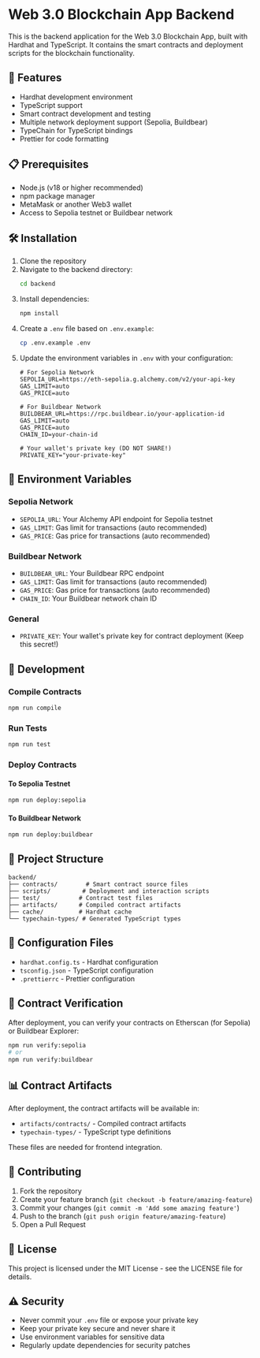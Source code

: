 # Web 3.0 Blockchain App Backend

This is the backend application for the Web 3.0 Blockchain App, built with Hardhat and TypeScript. It contains the smart contracts and deployment scripts for the blockchain functionality.

## 🚀 Features

- Hardhat development environment
- TypeScript support
- Smart contract development and testing
- Multiple network deployment support (Sepolia, Buildbear)
- TypeChain for TypeScript bindings
- Prettier for code formatting

## 📋 Prerequisites

- Node.js (v18 or higher recommended)
- npm package manager
- MetaMask or another Web3 wallet
- Access to Sepolia testnet or Buildbear network

## 🛠️ Installation

1. Clone the repository
2. Navigate to the backend directory:
   ```bash
   cd backend
   ```
3. Install dependencies:
   ```bash
   npm install
   ```
4. Create a `.env` file based on `.env.example`:
   ```bash
   cp .env.example .env
   ```
5. Update the environment variables in `.env` with your configuration:
   ```env
   # For Sepolia Network
   SEPOLIA_URL=https://eth-sepolia.g.alchemy.com/v2/your-api-key
   GAS_LIMIT=auto
   GAS_PRICE=auto

   # For Buildbear Network
   BUILDBEAR_URL=https://rpc.buildbear.io/your-application-id
   GAS_LIMIT=auto
   GAS_PRICE=auto
   CHAIN_ID=your-chain-id

   # Your wallet's private key (DO NOT SHARE!)
   PRIVATE_KEY="your-private-key"
   ```

## 📝 Environment Variables

### Sepolia Network
- `SEPOLIA_URL`: Your Alchemy API endpoint for Sepolia testnet
- `GAS_LIMIT`: Gas limit for transactions (auto recommended)
- `GAS_PRICE`: Gas price for transactions (auto recommended)

### Buildbear Network
- `BUILDBEAR_URL`: Your Buildbear RPC endpoint
- `GAS_LIMIT`: Gas limit for transactions (auto recommended)
- `GAS_PRICE`: Gas price for transactions (auto recommended)
- `CHAIN_ID`: Your Buildbear network chain ID

### General
- `PRIVATE_KEY`: Your wallet's private key for contract deployment (Keep this secret!)

## 🚀 Development

### Compile Contracts
```bash
npm run compile
```

### Run Tests
```bash
npm run test
```

### Deploy Contracts

#### To Sepolia Testnet
```bash
npm run deploy:sepolia
```

#### To Buildbear Network
```bash
npm run deploy:buildbear
```

## 📁 Project Structure

```
backend/
├── contracts/        # Smart contract source files
├── scripts/         # Deployment and interaction scripts
├── test/           # Contract test files
├── artifacts/      # Compiled contract artifacts
├── cache/          # Hardhat cache
└── typechain-types/ # Generated TypeScript types
```

## 🔧 Configuration Files

- `hardhat.config.ts` - Hardhat configuration
- `tsconfig.json` - TypeScript configuration
- `.prettierrc` - Prettier configuration

## 🔗 Contract Verification

After deployment, you can verify your contracts on Etherscan (for Sepolia) or Buildbear Explorer:

```bash
npm run verify:sepolia
# or
npm run verify:buildbear
```

## 📊 Contract Artifacts

After deployment, the contract artifacts will be available in:
- `artifacts/contracts/` - Compiled contract artifacts
- `typechain-types/` - TypeScript type definitions

These files are needed for frontend integration.

## 🤝 Contributing

1. Fork the repository
2. Create your feature branch (`git checkout -b feature/amazing-feature`)
3. Commit your changes (`git commit -m 'Add some amazing feature'`)
4. Push to the branch (`git push origin feature/amazing-feature`)
5. Open a Pull Request

## 📝 License

This project is licensed under the MIT License - see the LICENSE file for details.

## ⚠️ Security

- Never commit your `.env` file or expose your private key
- Keep your private key secure and never share it
- Use environment variables for sensitive data
- Regularly update dependencies for security patches
